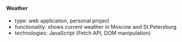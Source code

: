 #### Weather

-   type: web application, personal project
-   functionality: shows current weather in Moscow and St.Petersburg
-   technologies: JavaScript (Fetch API, DOM manipulation)

